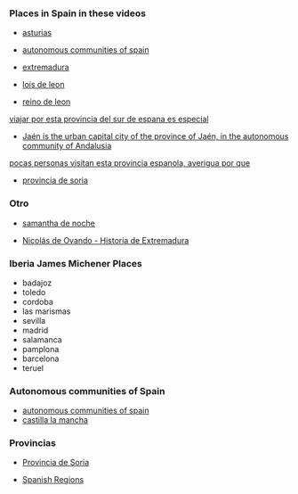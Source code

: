 
### Places in Spain in these videos

* [asturias](https://en.wikipedia.org/wiki/Asturias)
* [autonomous communities of spain](https://en.wikipedia.org/wiki/Autonomous_communities_of_Spain)
* [extremadura](https://www.youtube.com/watch?v=Jp5CV-vuQuI)

* [lois de leon](https://www.diariodevalderrueda.es/texto-diario/mostrar/2113016/lois-leon-entre-cinco-destinos-perfectos-perderse-espana)
* [reino de leon](https://es.wikipedia.org/wiki/Reino_de_Le%C3%B3n)

[viajar por esta provincia del sur de espana es especial](https://www.youtube.com/watch?v=EZgEpA2MOFA)

* [Jaén is the urban capital city of the province of Jaén, in the autonomous community of Andalusia](https://en.wikipedia.org/wiki/Ja%C3%A9n,_Spain)

[pocas personas visitan esta provincia espanola, averigua por que](https://www.youtube.com/watch?v=eX3h3C3FxR8)

* [provincia de soria](https://www.google.com/search?q=provincia+de+soria&oq=provincia+de+soria&aqs=chrome..69i57j46i512j0i512j0i22i30l7.4283j0j7&sourceid=chrome&ie=UTF-8)

### Otro

* [samantha de noche](https://www.youtube.com/channel/UCVWiotiD3F5esb-AYr874iQ)

* [Nicolás de Ovando - Historia de Extremadura](https://www.youtube.com/watch?v=SxwnG7OTfLA)

### Iberia James Michener Places

* badajoz
* toledo
* cordoba
* las marismas
* sevilla
* madrid
* salamanca
* pamplona
* barcelona
* teruel

### Autonomous communities of Spain

* [autonomous communities of spain](https://en.wikipedia.org/wiki/Autonomous_communities_of_Spain)
* [castilla la mancha](https://en.wikipedia.org/wiki/Castilla%E2%80%93La_Mancha)

### Provincias

* [Provincia de Soria](https://es.wikipedia.org/wiki/Provincia_de_Soria)

* [Spanish Regions](https://www.youtube.com/watch?v=Md5-ANncZpM)
